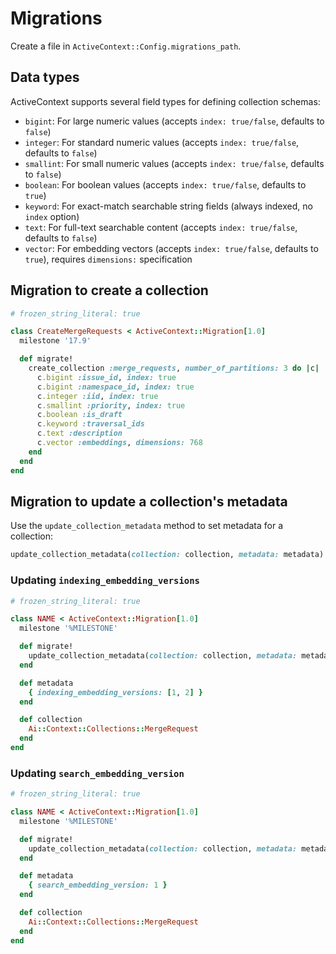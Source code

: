 # Migrations

Create a file in `ActiveContext::Config.migrations_path`.

## Data types

ActiveContext supports several field types for defining collection schemas:

- `bigint`: For large numeric values (accepts `index: true/false`, defaults to `false`)
- `integer`: For standard numeric values (accepts `index: true/false`, defaults to `false`)
- `smallint`: For small numeric values (accepts `index: true/false`, defaults to `false`)
- `boolean`: For boolean values (accepts `index: true/false`, defaults to `true`)
- `keyword`: For exact-match searchable string fields (always indexed, no `index` option)
- `text`: For full-text searchable content (accepts `index: true/false`, defaults to `false`)
- `vector`: For embedding vectors (accepts `index: true/false`, defaults to `true`), requires `dimensions:` specification

## Migration to create a collection

```ruby
# frozen_string_literal: true

class CreateMergeRequests < ActiveContext::Migration[1.0]
  milestone '17.9'

  def migrate!
    create_collection :merge_requests, number_of_partitions: 3 do |c|
      c.bigint :issue_id, index: true
      c.bigint :namespace_id, index: true
      c.integer :iid, index: true
      c.smallint :priority, index: true
      c.boolean :is_draft
      c.keyword :traversal_ids
      c.text :description
      c.vector :embeddings, dimensions: 768
    end
  end
end
```

## Migration to update a collection's metadata

Use the `update_collection_metadata` method to set metadata for a collection:

```ruby
update_collection_metadata(collection: collection, metadata: metadata)
```

### Updating `indexing_embedding_versions`

```ruby
# frozen_string_literal: true

class NAME < ActiveContext::Migration[1.0]
  milestone '%MILESTONE'

  def migrate!
    update_collection_metadata(collection: collection, metadata: metadata)
  end

  def metadata
    { indexing_embedding_versions: [1, 2] }
  end

  def collection
    Ai::Context::Collections::MergeRequest
  end
end
```

### Updating `search_embedding_version`

```ruby
# frozen_string_literal: true

class NAME < ActiveContext::Migration[1.0]
  milestone '%MILESTONE'

  def migrate!
    update_collection_metadata(collection: collection, metadata: metadata)
  end

  def metadata
    { search_embedding_version: 1 }
  end

  def collection
    Ai::Context::Collections::MergeRequest
  end
end
```

